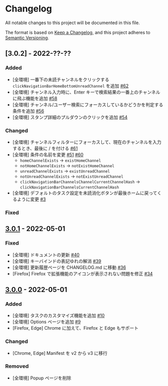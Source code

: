 # Changelog

All notable changes to this project will be documented in this file.

The format is based on [Keep a Changelog](https://keepachangelog.com),
and this project adheres to [Semantic Versioning](https://semver.org).

## [3.0.2] - 2022-??-??

### Added

- [全環境] 一番下の未読チャンネルをクリックする `clickNavigationBarHomeBottomUnreadChannel` を追加 [#62](https://github.com/JichouP/Better-traQ/issues/62)
- [全環境] チャンネル入力時に、Enter キーで検索結果の一番上のチャンネルに飛ぶ機能を追加 [#58](https://github.com/JichouP/Better-traQ/issues/58)
- [全環境] チャンネル/ユーザー検索にフォーカスしているかどうかを判定する条件を追加 [#56](https://github.com/JichouP/Better-traQ/issues/56)
- [全環境] スタンプ詳細のプルダウンのクリックを追加 [#54](https://github.com/JichouP/Better-traQ/issues/54)

### Changed

- [全環境] チャンネルフィルターにフォーカスして、現在のチャンネルを入力するとき、最後に / を付ける [#61](https://github.com/JichouP/Better-traQ/issues/61)
- [全環境] 条件の名前を変更 [#51](https://github.com/JichouP/Better-traQ/issues/51) [#60](https://github.com/JichouP/Better-traQ/issues/60)
  - `homeChannelExists` → `existHomeChannel`
  - `notHomeChannelExists` → `notExistHomeChannel`
  - `unreadChannelExists` → `existUnreadChannel`
  - `notUnreadChannelExists` → `notExistUnreadChannel`
  - `clickNavigationBarChannelsChannelCurrentChannelHash` → `clickNavigationBarChannelsCurrentChannelHash`
- [全環境] デフォルトのタスク設定を未読消化ボタンが最後ホームに戻ってくるように変更 [#3](https://github.com/JichouP/Better-traQ/issues/3)

### Fixed

## [3.0.1](https://github.com/JichouP/Better-traQ/releases/tag/v3.0.1) - 2022-05-01

### Fixed

- [全環境] ドキュメントの更新 [#40](https://github.com/JichouP/Better-traQ/issues/40)
- [全環境] キーバインドの表記ゆれの解消 [#39](https://github.com/JichouP/Better-traQ/issues/39)
- [全環境] 更新履歴ページを CHANGELOG.md に移動 [#36](https://github.com/JichouP/Better-traQ/issues/36)
- [Firefox] Firefox で拡張機能のアイコンが表示されない問題を修正 [#34](https://github.com/JichouP/Better-traQ/issues/34)

## [3.0.0](https://github.com/JichouP/Better-traQ/releases/tag/v3.0.0) - 2022-05-01

### Added

- [全環境] タスクのカスタマイズ機能を追加 [#10](https://github.com/JichouP/Better-traQ/issues/10)
- [全環境] Options ページを追加 [#9](https://github.com/JichouP/Better-traQ/issues/9)
- [Firefox, Edge] Chrome に加えて、Firefox と Edge もサポート

### Changed

- [Chrome, Edge] Manifest を v2 から v3 に移行

### Removed

- [全環境] Popup ページを削除
